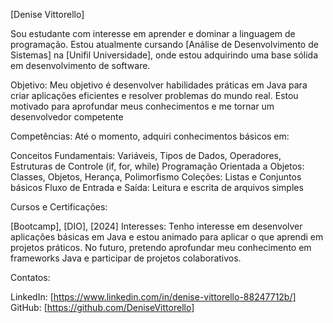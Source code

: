[Denise Vittorello]

Sou estudante com interesse em aprender e dominar a linguagem de programação. 
Estou atualmente cursando [Análise de Desenvolvimento de Sistemas] na [Unifil Universidade], onde estou adquirindo uma base sólida em desenvolvimento de software.

Objetivo:
Meu objetivo é desenvolver habilidades práticas em Java para criar aplicações eficientes e resolver problemas do mundo real. 
Estou motivado para aprofundar meus conhecimentos e me tornar um desenvolvedor competente

Competências:
Até o momento, adquiri conhecimentos básicos em:

Conceitos Fundamentais: Variáveis, Tipos de Dados, Operadores, Estruturas de Controle (if, for, while)
Programação Orientada a Objetos: Classes, Objetos, Herança, Polimorfismo
Coleções: Listas e Conjuntos básicos
Fluxo de Entrada e Saída: Leitura e escrita de arquivos simples

Cursos e Certificações:

[Bootcamp], [DIO], [2024]
Interesses:
Tenho interesse em desenvolver aplicações básicas em Java e estou animado para aplicar o que aprendi em projetos práticos. 
No futuro, pretendo aprofundar meu conhecimento em frameworks Java e participar de projetos colaborativos.

Contatos:

LinkedIn: [https://www.linkedin.com/in/denise-vittorello-88247712b/]
GitHub: [https://github.com/DeniseVittorello] 
